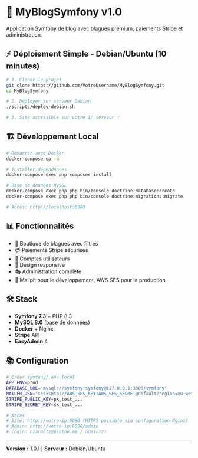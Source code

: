 # 🚀 MyBlogSymfony v1.0

Application Symfony de blog avec blagues premium, paiements Stripe et administration.

## ⚡ Déploiement Simple - Debian/Ubuntu (10 minutes)

```bash
# 1. Cloner le projet
git clone https://github.com/VotreUsername/MyBlogSymfony.git
cd MyBlogSymfony

# 2. Déployer sur serveur Debian
./scripts/deploy-debian.sh

# 3. Site accessible sur votre IP serveur !
```

## 🏗️ Développement Local

```bash
# Démarrer avec Docker
docker-compose up -d

# Installer dépendances
docker-compose exec php composer install

# Base de données MySQL
docker-compose exec php php bin/console doctrine:database:create
docker-compose exec php php bin/console doctrine:migrations:migrate

# Accès: http://localhost:8080
```

## 📊 Fonctionnalités

- 🛒 Boutique de blagues avec filtres
- 💳 Paiements Stripe sécurisés
- 👤 Comptes utilisateurs
- 📱 Design responsive
- 🎭 Administration complète
- 📧 Mailpit pour le développement, AWS SES pour la production

## 🛠️ Stack

- **Symfony 7.3** + PHP 8.3
- **MySQL 8.0** (base de données)
- **Docker** + Nginx
- **Stripe** API
- **EasyAdmin** 4

## 📚 Configuration

```bash
# Créer symfony/.env.local
APP_ENV=prod
DATABASE_URL="mysql://symfony:symfony@127.0.0.1:3306/symfony"
MAILER_DSN="ses+smtp://AWS_SES_KEY:AWS_SES_SECRET@default?region=eu-west-3"
STRIPE_PUBLIC_KEY=pk_test_...
STRIPE_SECRET_KEY=sk_test_...

# Accès
# Site: http://votre-ip:8080 (HTTPS possible via configuration Nginx)
# Admin: http://votre-ip:8080/admin
# Login: ozarmctz@proton.me / admin123
```

---

**Version :** 1.0.1 | **Serveur :** Debian/Ubuntu
